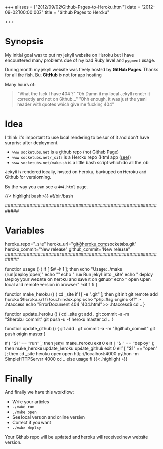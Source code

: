 +++
aliases = ["2012/09/02/Github-Pages-to-Heroku.html"]
date = "2012-09-02T00:00:00Z"
title = "Github Pages to Heroku"

+++
# Synopsis

My initial goal was to put my jekyll website on Heroku but I have encountered many problems due of my bad Ruby level and ``pygment`` usage.

During month my jekyll website was freely hosted by __GitHub Pages__. Thanks for all the fish. But __GitHub__ is not for app hosting.

Many hours of:

> "What the fuck I have 404 ?"
> "Oh Damn it my local Jekyll render it correctly and not on Github..."
> "Ohh enough, it was just the yaml header with quotes which give me fucking 404"

# Idea

I think it's important to use local rendering to be sur of it and don't have surprise after deployment.

* ``www.socketubs.net`` is a github repo (not Github Page)
* ``www.socketubs.net/_site`` is a Heroku repo (Html app ([see][1]))
* ``www.socketubs.net/make.sh`` is a little bash script which do all the job

Jekyll is rendered locally, hosted on Heroku, backuped on Heroku and Github for versionning.

By the way you can see a ``404.html`` page.

{{< highlight bash >}}
#!/bin/bash

#############################################################
# Variables
heroku_repo="_site"
heroku_url="git@heroku.com:socketubs.git"
heroku_commit="New release"
github_commit="New release"
#############################################################

function usage () {
	if [ $# -lt 1 ]; then
		echo "Usage: ./make (run|deploy|open)"
		echo ""
		echo " run         Run jekyll into _site"
		echo " deploy      Deploy your website on heroku and save it on github"
		echo " open        Open local and remote version in browser"
		exit 1
	fi
}

function make_heroku () {
	cd _site
	if ! [ -e ".git" ]; then
		git init
		git remote add heroku $heroku_url
	fi
	touch index.php
	echo "php_flag engine off" > .htaccess
	echo "ErrorDocument 404 /404.html" >> .htaccess$
	cd ..
}

function update_heroku () {
	cd _site
	git add .
	git commit -a -m "$heroku_commit"
	git push -u -f heroku master
	cd ..
}

function update_github () {
	git add .
	git commit -a -m "$github_commit"
	git push origin master
}

if [ "$1" == "run" ]; then
	jekyll
	make_heroku
	exit 0
elif [ "$1" == "deploy" ]; then
	make_heroku
	update_heroku
	update_github
	exit 0
elif [ "$1" == "open" ]; then
	cd _site
	heroku open
	open http://localhost:4000
	python -m SimpleHTTPServer 4000
	cd ..
else
	usage
fi
{{< /highlight >}}

# Finally

And finally we have this workflow:

* Write your articles
* `./make run`
* `./make open`
* See local version and online version
* Correct if you want
* `./make deploy`

Your Github repo will be updated and heroku will received new website version.

[1]: http://kennethreitz.com/static-sites-on-heroku-cedar.html
